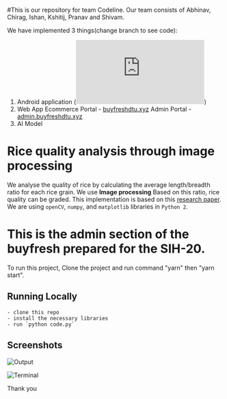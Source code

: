 #This is our repository for team Codeline. Our team consists of Abhinav, Chirag, Ishan, Kshitij, Pranav and Shivam.

We have implemented 3 things(change branch to see code):
1. Android application (![Documentation](https://github.com/SIH-20/KisanSeva-SmartIndiaHackathon/blob/android/README.md))
2. Web App
   Ecommerce Portal - [buyfreshdtu.xyz](https://buyfreshdtu.xyz/)
   Admin Portal - [admin.buyfreshdtu.xyz](https://admin.buyfreshdtu.xyz/)
3. AI Model

# Rice quality analysis through image processing
We analyse the quality of rice by calculating the average length/breadth ratio for each rice grain. We use **Image processing** Based on this ratio, rice quality can be graded. This implementation is based on this [research paper](https://github.com/hkedia321/rice-quality-analysis/research-paper.pdf). We are using `openCV`, `numpy`, and `matplotlib` libraries in `Python 2`.


# This is the admin section of the buyfresh prepared for the SIH-20.

To run this project, Clone the project and run command "yarn" then "yarn start".



## Running Locally
```
- clone this repo
- install the necessary libraries
- run `python code.py`
```

## Screenshots
![Output](https://github.com/hkedia321/rice-quality-analysis/blob/master/screenshots/images.png)

![Terminal](https://github.com/hkedia321/rice-quality-analysis/blob/master/screenshots/terminal.png)


Thank you
